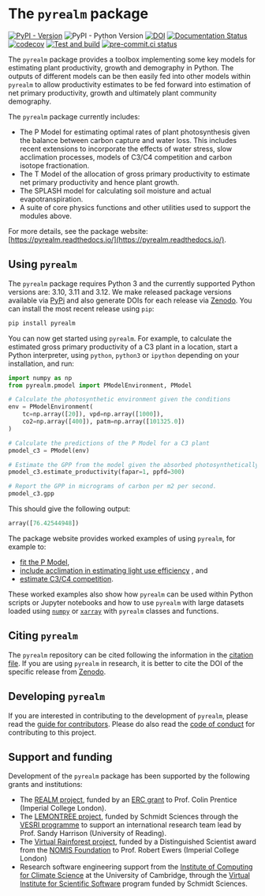 # The `pyrealm` package

[![PyPI - Version](https://img.shields.io/pypi/v/pyrealm)](https://pypi.org/project/pyrealm/)
![PyPI - Python Version](https://img.shields.io/pypi/pyversions/pyrealm)
[![DOI](https://zenodo.org/badge/DOI/10.5281/zenodo.8366847.svg)](https://doi.org/10.5281/zenodo.8366847)
[![Documentation
Status](https://readthedocs.org/projects/pyrealm/badge/?version=latest)](https://pyrealm.readthedocs.io/en/latest/?badge=latest)
[![codecov](https://codecov.io/gh/ImperialCollegeLondon/pyrealm/branch/develop/graph/badge.svg)](https://codecov.io/gh/ImperialCollegeLondon/pyrealm)
[![Test and
build](https://github.com/ImperialCollegeLondon/pyrealm/actions/workflows/pyrealm_ci.yaml/badge.svg?branch=develop)](https://github.com/ImperialCollegeLondon/pyrealm/actions/workflows/pyrealm_ci.yaml)
[![pre-commit.ci status](https://results.pre-commit.ci/badge/github/ImperialCollegeLondon/pyrealm/develop.svg)](https://results.pre-commit.ci/latest/github/ImperialCollegeLondon/pyrealm/develop)

The `pyrealm` package provides a toolbox implementing some key models for estimating
plant productivity, growth and demography in Python. The outputs of different models
can be then easily fed into other models within `pyrealm` to allow productivity
estimates to be fed forward into estimation of net primary productivity, growth and
ultimately plant community demography.

The `pyrealm` package currently includes:

* The P Model for estimating optimal rates of plant photosynthesis given the balance
  between carbon capture and water loss. This includes recent extensions to incorporate
  the effects of water stress, slow acclimation processes, models of C3/C4 competition
  and carbon isotope fractionation.
* The T Model of the allocation of gross primary productivity to estimate net primary
  productivity and hence plant growth.
* The SPLASH model for calculating soil moisture and actual evapotranspiration.
* A suite of core physics functions and other utilities used to support the modules
  above.

For more details, see the package website:
[https://pyrealm.readthedocs.io/](https://pyrealm.readthedocs.io/).

## Using `pyrealm`

The `pyrealm` package requires Python 3 and the currently supported Python versions are:
3.10, 3.11 and 3.12. We make released package versions available via
[PyPi](https://pypi.org/project/pyrealm/) and also generate DOIs for each release via
[Zenodo](https://doi.org/10.5281/zenodo.8366847). You can install the most recent
release using `pip`:

```sh
pip install pyrealm
```

You can now get started using `pyrealm`. For example, to calculate the estimated gross
primary productivity of a C3 plant in a location, start a Python interpreter, using
`python`, `python3` or `ipython` depending on your installation, and run:

```python
import numpy as np
from pyrealm.pmodel import PModelEnvironment, PModel

# Calculate the photosynthetic environment given the conditions
env = PModelEnvironment(
    tc=np.array([20]), vpd=np.array([1000]),
    co2=np.array([400]), patm=np.array([101325.0])
)

# Calculate the predictions of the P Model for a C3 plant
pmodel_c3 = PModel(env)

# Estimate the GPP from the model given the absorbed photosynthetically active light
pmodel_c3.estimate_productivity(fapar=1, ppfd=300)

# Report the GPP in micrograms of carbon per m2 per second.
pmodel_c3.gpp
```

This should give the following output:

```python
array([76.42544948])
```

The package website provides worked examples of using `pyrealm`, for example to:

* [fit the P
  Model](https://pyrealm.readthedocs.io/en/latest/users/pmodel/pmodel_details/worked_examples.html),
* [include acclimation in estimating light use
  efficiency](https://pyrealm.readthedocs.io/en/latest/users/pmodel/subdaily_details/worked_example.html)
  , and
* [estimate C3/C4
  competition](https://pyrealm.readthedocs.io/en/latest/users/pmodel/c3c4model.html#worked-example).

These worked examples also show how `pyrealm` can be used within Python scripts or
Jupyter notebooks and how to use `pyrealm` with large datasets loaded using
[`numpy`](https://numpy.org/) or [`xarray`](https://docs.xarray.dev/en/stable/) with
`pyrealm` classes and functions.

## Citing `pyrealm`

The `pyrealm` repository can be cited following the information in the [citation
file](./CITATION.cff). If you are using `pyrealm` in research, it is better to cite the
DOI of the specific release from [Zenodo](https://doi.org/10.5281/zenodo.8366847).

## Developing `pyrealm`

If you are interested in contributing to the development of `pyrealm`, please read the
[guide for contributors](./CONTRIBUTING.md). Please do also read the [code of
conduct](./CODE_OF_CONDUCT.md) for contributing to this project.

## Support and funding

Development of the `pyrealm` package has been supported by the following grants and
institutions:

* The [REALM project](https://prenticeclimategroup.wordpress.com/realm-team/), funded by
  an [ERC grant](https://cordis.europa.eu/project/id/787203) to Prof. Colin Prentice
  (Imperial College London).
* The [LEMONTREE project](https://research.reading.ac.uk/lemontree/), funded by Schmidt
  Sciences through the [VESRI
  programme](https://www.schmidtfutures.com/our-work/virtual-earth-system-research-institute-vesri/)
  to support an international research team lead by Prof. Sandy Harrison (University of
  Reading).
* The [Virtual Rainforest project](https://pyrealm.readthedocs.io/), funded by a
  Distinguished Scientist award from the [NOMIS
  Foundation](https://nomisfoundation.ch/research-projects/a-virtual-rainforest-for-understanding-the-stability-resilience-and-sustainability-of-complex-ecosystems/)
  to Prof. Robert Ewers (Imperial College London)
* Research software engineering support from the [Institute of Computing for Climate
  Science](https://iccs.cam.ac.uk/) at the University of Cambridge, through the [Virtual
  Institute for Scientific
  Software](https://www.schmidtfutures.com/our-work/virtual-institute-for-scientific-software/)
  program funded by Schmidt Sciences.
